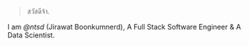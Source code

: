 

> สวัสดีจ้า.


I am *@ntsd* (Jirawat Boonkumnerd), A Full Stack Software Engineer & A Data Scientist.
